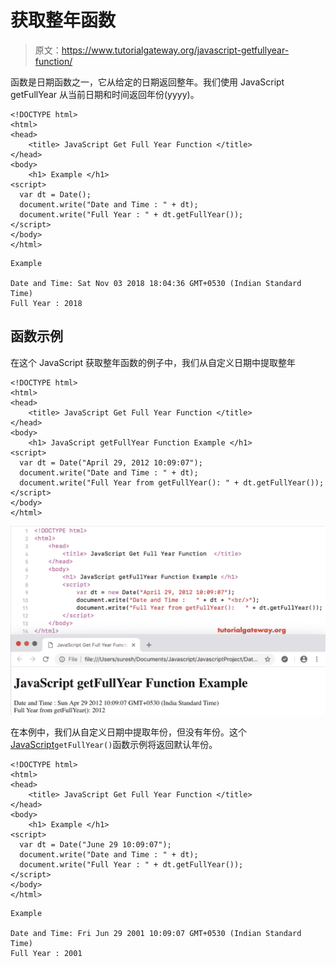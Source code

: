# 获取整年函数

> 原文：<https://www.tutorialgateway.org/javascript-getfullyear-function/>

函数是日期函数之一，它从给定的日期返回整年。我们使用 JavaScript getFullYear 从当前日期和时间返回年份(yyyy)。

```
<!DOCTYPE html>
<html>
<head>
    <title> JavaScript Get Full Year Function </title>
</head>
<body>
    <h1> Example </h1>
<script>
  var dt = Date();  
  document.write("Date and Time : " + dt);
  document.write("Full Year : " + dt.getFullYear());
</script>
</body>
</html>
```

```
Example

Date and Time: Sat Nov 03 2018 18:04:36 GMT+0530 (Indian Standard Time)
Full Year : 2018
```

## 函数示例

在这个 JavaScript 获取整年函数的例子中，我们从自定义日期中提取整年

```
<!DOCTYPE html>
<html>
<head>
    <title> JavaScript Get Full Year Function </title>
</head>
<body>
    <h1> JavaScript getFullYear Function Example </h1>
<script>
  var dt = Date("April 29, 2012 10:09:07");
  document.write("Date and Time : " + dt);
  document.write("Full Year from getFullYear(): " + dt.getFullYear());
</script>
</body>
</html>
```

![JavaScript getFullYear Function 2](img/a5237c54452acf832e5ea7db8d4a3e0f.png)

在本例中，我们从自定义日期中提取年份，但没有年份。这个 [JavaScript](https://www.tutorialgateway.org/javascript/)`getFullYear()`函数示例将返回默认年份。

```
<!DOCTYPE html>
<html>
<head>
    <title> JavaScript Get Full Year Function </title>
</head>
<body>
    <h1> Example </h1>
<script>
  var dt = Date("June 29 10:09:07");
  document.write("Date and Time : " + dt);
  document.write("Full Year : " + dt.getFullYear());
</script>
</body>
</html>
```

```
Example

Date and Time: Fri Jun 29 2001 10:09:07 GMT+0530 (Indian Standard Time)
Full Year : 2001
```